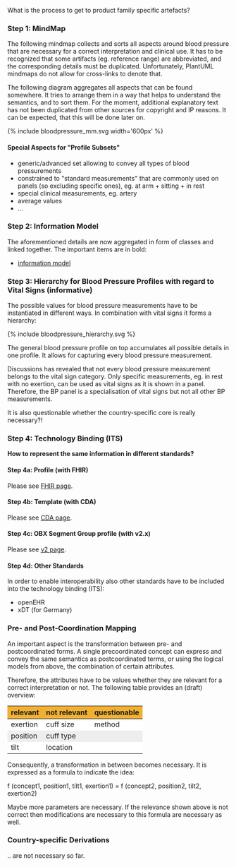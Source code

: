 <style>
table th {background: #f0b033}
table tr:nth-child(even) {background: #EEE}
table tr:nth-child(odd) {background: #FFF}
</style>

What is the process to get to product family specific artefacts?

### Step 1: MindMap

The following mindmap collects and sorts all aspects around blood pressure that are necessary for 
a correct interpretation and clinical use.
It has to be recognized that some artifacts (eg. reference range) are abbreviated, and the corresponding details 
must be duplicated. Unfortunately, PlantUML mindmaps do not allow for cross-links to denote that.

The following diagram aggregates all aspects that can be found somewhere.
It tries to arrange them in a way that helps to understand the semantics,
and to sort them.
For the moment, additional explanatory text has not been duplicated from other sources for copyright and IP reasons.
It can be expected, that this will be done later on.

<div>
{% include bloodpressure_mm.svg width='600px' %}
</div>


#### Special Aspects for "Profile Subsets"

* generic/advanced set allowing to convey all types of blood pressurements
* constrained to "standard measurements" that are commonly used on panels (so excluding specific ones), eg. at arm + sitting + in rest
* special clinical measurements, eg. artery
* average values
* ...

### Step 2: Information Model

The aforementioned details are now aggregated in form of classes and linked together.
The important items are in bold:

* [information model](model.html)


### Step 3: Hierarchy for Blood Pressure Profiles with regard to Vital Signs (informative)

The possible values for blood pressure measurements have to be instantiated in different ways.
In combination with vital signs it forms a hierarchy:

<div width="500px">
{% include bloodpressure_hierarchy.svg %}
</div>

The general blood pressure profile on top accumulates all possible details in one profile.
It allows for capturing every blood pressure measurement.

Discussions has revealed that not every blood pressure measurement belongs to the vital sign category.
Only specific measurements, eg. in rest with no exertion, can be used as vital signs as it is shown in a panel.
Therefore, the BP panel is a specialisation of vital signs but not all other BP measurements.

It is also questionable whether the country-specific core is really necessary?!

### Step 4: Technology Binding (ITS)

**How to represent the same information in different standards?**

#### Step 4a: Profile (with FHIR)

Please see [FHIR page](fhir.html).

#### Step 4b: Template (with CDA)

Please see [CDA page](cda.html).


#### Step 4c: OBX Segment Group profile (with v2.x)

Please see [v2 page](v2.html).

#### Step 4d: Other Standards

In order to enable interoperability also other standards have to be included into
the technology binding (ITS):

* openEHR
* xDT (for Germany)

### Pre- and Post-Coordination Mapping

An important aspect is the transformation between pre- and postcoordinated forms.
A single precoordinated concept can express and convey the same semantics 
as postcoordinated terms, or using the logical models from above, the combination
of certain attributes.

Therefore, the attributes have to be values whether they are relevant for a correct
interpretation or not. The following table provides an (draft) overview:

| relevant | not relevant | questionable |
| --- | --- | --- |
| exertion | cuff size | method |
| position | cuff type |
| tilt | location |

Consequently, a transformation in between becomes necessary.
It is expressed as a formula to indicate the idea:

f (concept1, position1, tilt1, exertion1) = f (concept2, position2, tilt2, exertion2)

Maybe more parameters are necessary. If the relevance shown above is not correct
then modifications are necessary to this formula are necessary as well.

### Country-specific Derivations

.. are not necessary so far.

